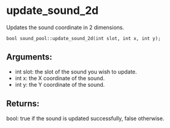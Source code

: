 # update_sound_2d
Updates the sound coordinate in 2 dimensions.

`bool sound_pool::update_sound_2d(int slot, int x, int y);`

## Arguments:
* int slot: the slot of the sound you wish to update.
* int x: the X coordinate of the sound.
* int y: the Y coordinate of the sound.

## Returns:
bool: true if the sound is updated successfully, false otherwise.
